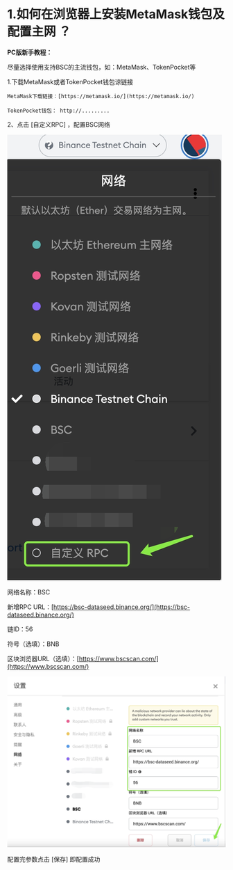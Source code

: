 # 1.如何在浏览器上安装MetaMask钱包及配置主网 ？

**PC版新手教程：**

尽量选择使用支持BSC的主流钱包，如：MetaMask、TokenPocket等

1.下载MetaMask或者TokenPocket钱包谅链接

    MetaMask下载链接：[https://metamask.io/](https://metamask.io/)

    TokenPocket钱包： http://.........

2、点击 \[自定义RPC\] ，配置BSC网络

![](../../.gitbook/assets/xin-shou-jiao-cheng-1%20%281%29.png)

网络名称：BSC

新增RPC URL：[https://bsc-dataseed.binance.org/](https://bsc-dataseed.binance.org/)

链ID：56

符号（选填）：BNB

区块浏览器URL（选填）：[https://www.bscscan.com/](https://www.bscscan.com/)

![](../../.gitbook/assets/xin-shou-jiao-cheng-2%20%281%29.png)

配置完参数点击 \[保存\] 即配置成功

